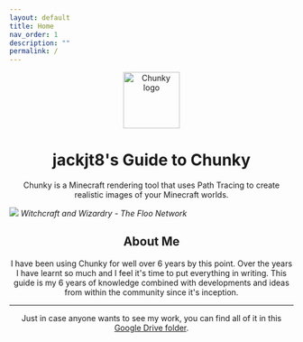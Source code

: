 ```yaml
---
layout: default
title: Home
nav_order: 1
description: ""
permalink: /
---
```


<p align="center">
  <img width="100" src="https://raw.githubusercontent.com/llbit/chunky-docs/master/images/logo.png" alt="Chunky logo">
</p>
<h1 align="center">jackjt8's Guide to Chunky </h1>


<div align="center">Chunky is a Minecraft rendering tool that uses Path Tracing to create realistic images of your Minecraft worlds.</div>

![](https://github.com/jackjt8/ChunkyGuide/blob/master/img/HP_14-512.denoised.png)
_Witchcraft and Wizardry - The Floo Network_

<h2 align="center">About Me</h2>

<div align="center">
I have been using Chunky for well over 6 years by this point. Over the years I have learnt so much and I feel it's time to put everything in writing. This guide is my 6 years of knowledge combined with developments and ideas from within the community since it's inception.
</div>

---

<div align="center">
Just in case anyone wants to see my work, you can find all of it in this <a href="https://drive.google.com/drive/folders/0B_SPuj2L5KJSSmpwOVlFWlJtWE0?usp=sharing">Google Drive folder</a>.
</div>
